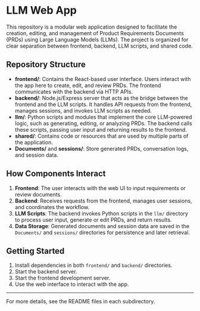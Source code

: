 # LLM Web App

This repository is a modular web application designed to facilitate the creation, editing, and management of Product Requirements Documents (PRDs) using Large Language Models (LLMs). The project is organized for clear separation between frontend, backend, LLM scripts, and shared code.

## Repository Structure

- **frontend/**: Contains the React-based user interface. Users interact with the app here to create, edit, and review PRDs. The frontend communicates with the backend via HTTP APIs.
- **backend/**: Node.js/Express server that acts as the bridge between the frontend and the LLM scripts. It handles API requests from the frontend, manages sessions, and invokes LLM scripts as needed.
- **llm/**: Python scripts and modules that implement the core LLM-powered logic, such as generating, editing, or analyzing PRDs. The backend calls these scripts, passing user input and returning results to the frontend.
- **shared/**: Contains code or resources that are used by multiple parts of the application.
- **Documents/** and **sessions/**: Store generated PRDs, conversation logs, and session data.

## How Components Interact

1. **Frontend**: The user interacts with the web UI to input requirements or review documents.
2. **Backend**: Receives requests from the frontend, manages user sessions, and coordinates the workflow.
3. **LLM Scripts**: The backend invokes Python scripts in the `llm/` directory to process user input, generate or edit PRDs, and return results.
4. **Data Storage**: Generated documents and session data are saved in the `Documents/` and `sessions/` directories for persistence and later retrieval.

## Getting Started

1. Install dependencies in both `frontend/` and `backend/` directories.
2. Start the backend server.
3. Start the frontend development server.
4. Use the web interface to interact with the app.

---

For more details, see the README files in each subdirectory.
